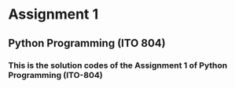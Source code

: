 # Assignment 1
## Python Programming (ITO 804)
### This is the solution codes of the Assignment 1 of Python Programming (ITO-804)
